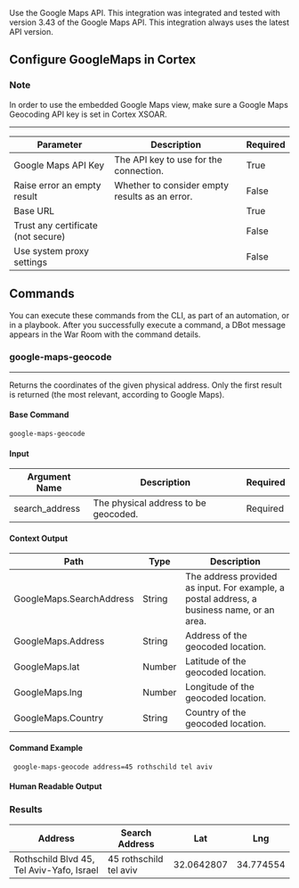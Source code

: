 Use the Google Maps API. This integration was integrated and tested with version 3.43 of the Google Maps API. This integration always uses the latest API version.

## Configure GoogleMaps in Cortex

### Note

In order to use the embedded Google Maps view, make sure a Google Maps Geocoding API key is set in Cortex XSOAR.

---


| **Parameter** | **Description** | **Required** |
| --- | --- | --- |
| Google Maps API Key | The API key to use for the connection. | True |
| Raise error an empty result | Whether to consider empty results as an error. | False |
| Base URL |  | True |
| Trust any certificate (not secure) |  | False |
| Use system proxy settings |  | False |

## Commands

You can execute these commands from the CLI, as part of an automation, or in a playbook.
After you successfully execute a command, a DBot message appears in the War Room with the command details.

### google-maps-geocode

***
Returns the coordinates of the given physical address. Only the first result is returned (the most relevant, according to Google Maps).

#### Base Command

`google-maps-geocode`

#### Input

| **Argument Name** | **Description** | **Required** |
| --- | --- | --- |
| search_address | The physical address to be geocoded. | Required | 


#### Context Output

| **Path** | **Type** | **Description** |
| --- | --- | --- |
| GoogleMaps.SearchAddress | String | The address provided as input. For example, a postal address, a business name, or an area. | 
| GoogleMaps.Address | String | Address of the geocoded location. | 
| GoogleMaps.lat | Number | Latitude of the geocoded location. | 
| GoogleMaps.lng | Number | Longitude of the geocoded location. | 
| GoogleMaps.Country | String | Country of the geocoded location. | 


#### Command Example

``` google-maps-geocode address=45 rothschild tel aviv```

#### Human Readable Output

### Results

|Address|Search Address|Lat|Lng|
|---|---|---|---|
| Rothschild Blvd 45, Tel Aviv-Yafo, Israel | 45 rothschild tel aviv | 32.0642807 | 34.774554 |